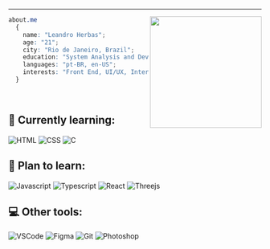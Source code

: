 ---

<img src="https://i.imgur.com/tS3wVZs.jpeg" width="222" align="right">

```CSS
about.me
  {
    name: "Leandro Herbas";
    age: "21";
    city: "Rio de Janeiro, Brazil";
    education: "System Analysis and Development @ FAETERJ-Rio";
    languages: "pt-BR, en-US";
    interests: "Front End, UI/UX, Interaction Design, web 3D";
  }
```
<br/>

## 🌱 Currently learning:
<div style="display: inline_block">
  <img align="center" alt="HTML" src="https://img.shields.io/badge/HTML-black?style=for-the-badge&logo=html5&logoColor=E34F26">
  <img align="center" alt="CSS" src="https://img.shields.io/badge/CSS-black?style=for-the-badge&logo=css3&logoColor=1572B6">
  <img align="center" alt="C" src="https://img.shields.io/badge/C-black?style=for-the-badge&logo=c&logoColor=00599C">
</div>

## 🎈 Plan to learn:
<div style="display: inline_block">
  <img align="center" alt="Javascript" src="https://img.shields.io/badge/JavaScript-black?style=for-the-badge&logo=javascript&logoColor=F7DF1E">
  <img align="center" alt="Typescript" src="https://img.shields.io/badge/TypeScript-black?style=for-the-badge&logo=typescript&logoColor=007ACC">
  <img align="center" alt="React" src="https://img.shields.io/badge/React-black?style=for-the-badge&logo=react&logoColor=61DAFB">
  <img align="center" alt="Threejs" src="https://img.shields.io/badge/ThreeJs-black?style=for-the-badge&logo=three.js&logoColor=white">
</div>

## 💻 Other tools:
<div style="display: inline_block">
  <img align="center" alt="VSCode" src="https://img.shields.io/badge/VSCode-black?style=for-the-badge&logo=visual%20studio%20code&logoColor=0078D4">
  <img align="center" alt="Figma" src="https://img.shields.io/badge/Figma-black?style=for-the-badge&logo=figma&logoColor=white">
  <img align="center" alt="Git" src="https://img.shields.io/badge/Git-black?style=for-the-badge&logo=git&logoColor=E44C30">
  <img align="center" alt="Photoshop" src="https://img.shields.io/badge/Photoshop-black?style=for-the-badge&logo=Adobe%20Photoshop&logoColor=31A8FF">
</div>
